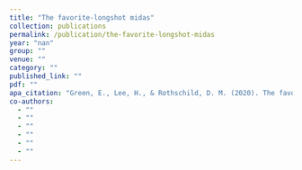 ```yaml
---
title: "The favorite-longshot midas"
collection: publications
permalink: /publication/the-favorite-longshot-midas
year: "nan"
group: ""
venue: ""
category: ""
published_link: ""
pdf: ""
apa_citation: "Green, E., Lee, H., & Rothschild, D. M. (2020). The favorite-longshot midas. Jacobs Levy Equity Management Center for Quantitative Financial Research Paper."
co-authors:
  - ""
  - ""
  - ""
  - ""
  - ""
  - ""
---
```

